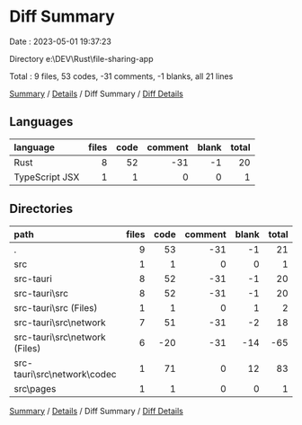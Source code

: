 # Diff Summary

Date : 2023-05-01 19:37:23

Directory e:\\DEV\\Rust\\file-sharing-app

Total : 9 files,  53 codes, -31 comments, -1 blanks, all 21 lines

[Summary](results.md) / [Details](details.md) / Diff Summary / [Diff Details](diff-details.md)

## Languages
| language | files | code | comment | blank | total |
| :--- | ---: | ---: | ---: | ---: | ---: |
| Rust | 8 | 52 | -31 | -1 | 20 |
| TypeScript JSX | 1 | 1 | 0 | 0 | 1 |

## Directories
| path | files | code | comment | blank | total |
| :--- | ---: | ---: | ---: | ---: | ---: |
| . | 9 | 53 | -31 | -1 | 21 |
| src | 1 | 1 | 0 | 0 | 1 |
| src-tauri | 8 | 52 | -31 | -1 | 20 |
| src-tauri\\src | 8 | 52 | -31 | -1 | 20 |
| src-tauri\\src (Files) | 1 | 1 | 0 | 1 | 2 |
| src-tauri\\src\\network | 7 | 51 | -31 | -2 | 18 |
| src-tauri\\src\\network (Files) | 6 | -20 | -31 | -14 | -65 |
| src-tauri\\src\\network\\codec | 1 | 71 | 0 | 12 | 83 |
| src\\pages | 1 | 1 | 0 | 0 | 1 |

[Summary](results.md) / [Details](details.md) / Diff Summary / [Diff Details](diff-details.md)